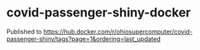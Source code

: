 # covid-passenger-shiny-docker

Published to https://hub.docker.com/r/ohiosupercomputer/covid-passenger-shiny/tags?page=1&ordering=last_updated
